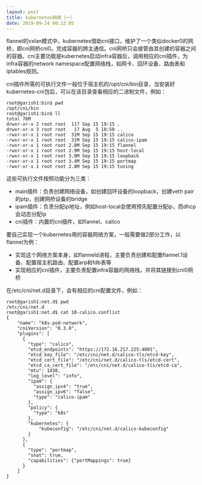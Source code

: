 ```yaml
---
layout: post
title: kubernetes网络（一）
date: 2019-09-24 00:12:05
---
```


flannel的vxlan模式中，kubernetes借助cni接口，维护了一个类似docker0的网桥，即cni网桥cni0。完成容器的跨主通信。cni网桥只会接管由其创建的容器之间的容器。cni主要功能是kubernetes启动infra容器后，调用相应的cni插件，为infra容器的network namespace配置网络栈，如网卡、回环设备、路由表和iptables规则。

cni插件所需的可执行文件一般位于宿主机的/opt/cni/bin目录，当安装好kubernetes-cni包后，可以在该目录查看相应的二进制文件，例如：

```
root@garish1:bin$ pwd
/opt/cni/bin
root@garish1:bin$ ll
total 76M
drwxr-xr-x 2 root root  117 Sep 15 19:15 .
drwxr-xr-x 3 root root   17 Aug  5 18:50 ..
-rwxr-xr-x 1 root root  31M Sep 15 19:15 calico
-rwxr-xr-x 1 root root  31M Sep 15 19:15 calico-ipam
-rwxr-xr-x 1 root root 2.8M Sep 15 19:15 flannel
-rwxr-xr-x 1 root root 2.9M Sep 15 19:15 host-local
-rwxr-xr-x 1 root root 3.0M Sep 15 19:15 loopback
-rwxr-xr-x 1 root root 3.4M Sep 15 19:15 portmap
-rwxr-xr-x 1 root root 2.8M Sep 15 19:15 tuning
```

这些可执行文件按照功能分为三类：

- main插件：负责创建网络设备，如创建回环设备的loopback，创建veth pair的ptp，创建网桥设备的bridge
- ipam插件：负责分配ip地址，例如host-local会使用预先配置分配ip，而dhcp会动态分配ip
- cni插件：内置的cni插件，如flannel、calico

要自己实现一个kubernetes用的容器网络方案，一般需要做2部分工作，以flannel为例：

- 实现这个网络方案本身，如flanneld进程，主要负责创建和配置flannel.1设备、配置宿主机路由、配置arp和fdb表等
- 实现相应的cni插件，主要负责配置infra容器的网络栈，并将其链接到cni0网桥

在/etc/cni/net.d目录下，会有相应的cni配置文件，例如：

```
root@garish1:net.d$ pwd
/etc/cni/net.d
root@garish1:net.d$ cat 10-calico.conflist
{
    "name": "k8s-pod-network",
    "cniVersion": "0.3.0",
    "plugins": [
      {
        "type": "calico",
        "etcd_endpoints": "https://172.16.217.225:4001",
        "etcd_key_file": "/etc/cni/net.d/calico-tls/etcd-key",
        "etcd_cert_file": "/etc/cni/net.d/calico-tls/etcd-cert",
        "etcd_ca_cert_file": "/etc/cni/net.d/calico-tls/etcd-ca",
        "mtu": 1430,
        "log_level": "info",
        "ipam": {
          "assign_ipv4": "true",
          "assign_ipv6": "false",
          "type": "calico-ipam"
        },
        "policy": {
          "type": "k8s"
        },
        "kubernetes": {
            "kubeconfig": "/etc/cni/net.d/calico-kubeconfig"
        }
      },
      {
        "type": "portmap",
        "snat": true,
        "capabilities": {"portMappings": true}
      }
    ]
}
```
